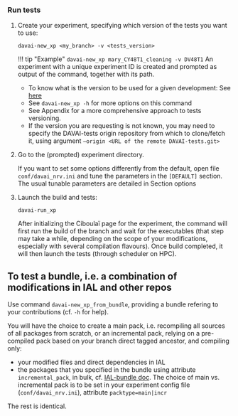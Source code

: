 ### Run tests

1. Create your experiment, specifying which version of the tests you want to use:

   ```
   davai-new_xp <my_branch> -v <tests_version>
   ```

   !!! tip "Example" 
       ```
       davai-new_xp mary_CY48T1_cleaning -v DV48T1
       ```
   An experiment with a unique experiment ID is created and prompted as output of the command, together with its path.

   - To know what is the version to be used for a given development: See [here](https://github.com/ACCORD-NWP/DAVAI-tests/wiki)
   - See `davai-new_xp -h` for more options on this command
   - See Appendix for a more comprehensive approach to tests versioning.
   - If the version you are requesting is not known, you may need to specify the DAVAI-tests origin repository from which to clone/fetch it, using argument `–origin <URL of the remote DAVAI-tests.git>`

2. Go to the (prompted) experiment directory.
   
   If you want to set some options differently from the default, open file `conf/davai_nrv.ini` and tune the parameters in the `[DEFAULT]` section. The usual tunable parameters are detailed in Section options 

3. Launch the build and tests:

   ```
   davai-run_xp
   ```

   After initializing the Ciboulaï page for the experiment, the command will first run the build of the branch and wait for the executables (that step may take a while, depending on the scope of your modifications, especially with several compilation flavours). Once build completed, it will then launch the tests (through scheduler on HPC).

## To test a bundle, i.e. a combination of modifications in IAL and other repos

Use command `davai-new_xp_from_bundle`, providing  a bundle refering to your contributions (cf. `-h` for help).

You will have the choice to create a main pack, i.e. recompiling all sources of all packages from scratch, or an incremental pack, relying on a pre-compiled pack based on your branch direct tagged ancestor, and compiling only:
* your modified files and direct dependencies in IAL
* the packages that you specified in the bundle using attribute `incremental_pack`, in bulk, cf. [IAL-bundle doc](https://github.com/ACCORD-NWP/IAL-bundle?tab=readme-ov-file#about-the-bundle-approach).
The choice of main vs. incremental pack is to be set in your experiment config file (`conf/davai_nrv.ini`), attribute `packtype=main|incr`

The rest is identical.
